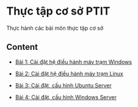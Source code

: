 # Thực tập cơ sở PTIT

Thực hành các bài môn thực tập cơ sở 

## Content

- [Bài 1: Cài đặt hệ điều hành máy trạm Windows](https://github.com/DucThinh47/Thuc-Tap-Co-So/blob/main/Cai_dat_HDH_may_tram_Windows.md)

- [Bài 2: Cài đặt hệ điều hành máy trạm Linux](https://github.com/DucThinh47/Thuc-Tap-Co-So/blob/main/Cai_dat_HDH_may_tram_Linux.md)

- [Bài 3: Cài đặt, cấu hình Ubuntu Server](https://github.com/DucThinh47/Thuc-Tap-Co-So/blob/main/Cai_dat_cau_hinh_Ubuntu_Server.md)

- [Bài 4: Cài đặt, cấu hình Windows Server](https://github.com/DucThinh47/Thuc-Tap-Co-So/blob/main/Cai_dat_cau_hinh_Windows_Server.md)

